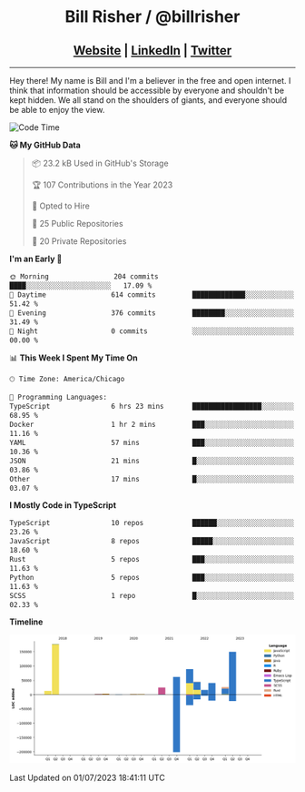 
<h1 align="center">
    Bill Risher / @billrisher <br />
</h1>
<h2 align="center">
    <a href="https://billrisher.com">Website</a> | <a href="https://linkedin.com/in/william-risher">LinkedIn</a> | <a href="https://twitter.com/billrisher_">Twitter</a> 
 </h2>

---

Hey there! My name is Bill and I'm a believer in the free and open internet. 
I think that information should be accessible by everyone and shouldn't be kept hidden. 
We all stand on the shoulders of giants, and everyone should be able to enjoy the view.

<!--START_SECTION:waka-->
![Code Time](http://img.shields.io/badge/Code%20Time-193%20hrs%2044%20mins-blue)

**🐱 My GitHub Data** 

> 📦 23.2 kB Used in GitHub's Storage 
 > 
> 🏆 107 Contributions in the Year 2023
 > 
> 💼 Opted to Hire
 > 
> 📜 25 Public Repositories 
 > 
> 🔑 20 Private Repositories 
 > 
**I'm an Early 🐤** 

```text
🌞 Morning                204 commits         ████░░░░░░░░░░░░░░░░░░░░░   17.09 % 
🌆 Daytime                614 commits         █████████████░░░░░░░░░░░░   51.42 % 
🌃 Evening                376 commits         ████████░░░░░░░░░░░░░░░░░   31.49 % 
🌙 Night                  0 commits           ░░░░░░░░░░░░░░░░░░░░░░░░░   00.00 % 
```


📊 **This Week I Spent My Time On** 

```text
🕑︎ Time Zone: America/Chicago

💬 Programming Languages: 
TypeScript               6 hrs 23 mins       █████████████████░░░░░░░░   68.95 % 
Docker                   1 hr 2 mins         ███░░░░░░░░░░░░░░░░░░░░░░   11.16 % 
YAML                     57 mins             ███░░░░░░░░░░░░░░░░░░░░░░   10.36 % 
JSON                     21 mins             █░░░░░░░░░░░░░░░░░░░░░░░░   03.86 % 
Other                    17 mins             █░░░░░░░░░░░░░░░░░░░░░░░░   03.07 % 
```

**I Mostly Code in TypeScript** 

```text
TypeScript               10 repos            ██████░░░░░░░░░░░░░░░░░░░   23.26 % 
JavaScript               8 repos             █████░░░░░░░░░░░░░░░░░░░░   18.60 % 
Rust                     5 repos             ███░░░░░░░░░░░░░░░░░░░░░░   11.63 % 
Python                   5 repos             ███░░░░░░░░░░░░░░░░░░░░░░   11.63 % 
SCSS                     1 repo              █░░░░░░░░░░░░░░░░░░░░░░░░   02.33 % 
```



**Timeline**

![Lines of Code chart](https://raw.githubusercontent.com/billrisher/billrisher/main/assets/bar_graph.png)


 Last Updated on 01/07/2023 18:41:11 UTC
<!--END_SECTION:waka-->
